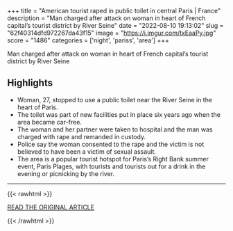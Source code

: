 +++
title = "American tourist raped in public toilet in central Paris | France"
description = "Man charged after attack on woman in heart of French capital’s tourist district by River Seine"
date = "2022-08-10 19:13:02"
slug = "62f40314dfd972267da43f15"
image = "https://i.imgur.com/txEaaPy.jpg"
score = "1486"
categories = ['night', 'pariss', 'area']
+++

Man charged after attack on woman in heart of French capital’s tourist district by River Seine

## Highlights

- Woman, 27, stopped to use a public toilet near the River Seine in the heart of Paris.
- The toilet was part of new facilities put in place six years ago when the area became car-free.
- The woman and her partner were taken to hospital and the man was charged with rape and remanded in custody.
- Police say the woman consented to the rape and the victim is not believed to have been a victim of sexual assault.
- The area is a popular tourist hotspot for Paris’s Right Bank summer event, Paris Plages, with tourists and tourists out for a drink in the evening or picnicking by the river.

---

{{< rawhtml >}}
  <p class="article-category">
    <a target="_blank" href="https://www.theguardian.com/world/2022/aug/10/man-charged-after-american-tourist-raped-in-paris">READ THE ORIGINAL ARTICLE</a>
  </p>
{{< /rawhtml >}}
